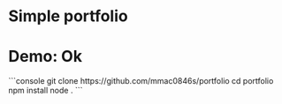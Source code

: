 <h1>Simple portfolio</h1>
<h1>Demo: Ok</h1>
```console
git clone https://github.com/mmac0846s/portfolio
cd portfolio
npm install
node .
```
